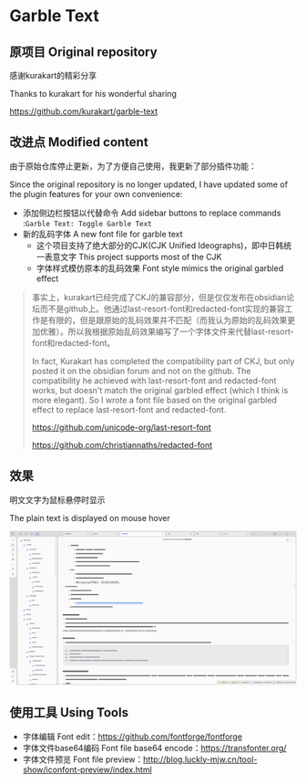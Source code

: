 # Garble Text



## 原项目 Original repository

感谢kurakart的精彩分享

Thanks to kurakart for his wonderful sharing

https://github.com/kurakart/garble-text



## 改进点 Modified content

由于原始仓库停止更新，为了方便自己使用，我更新了部分插件功能：

Since the original repository is no longer updated, I have updated some of the plugin features for your own convenience:

- 添加侧边栏按钮以代替命令 Add sidebar buttons to replace commands :`Garble Text: Toggle Garble Text`
- 新的乱码字体 A new font file for garble text
    - 这个项目支持了绝大部分的CJK(CJK Unified Ideographs)，即中日韩统一表意文字  This project supports most of the CJK
    - 字体样式模仿原本的乱码效果 Font style mimics the original garbled effect

> 事实上，kurakart已经完成了CKJ的兼容部分，但是仅仅发布在obsidian论坛而不是github上。他通过last-resort-font和redacted-font实现的兼容工作是有限的，但是跟原始的乱码效果并不匹配（而我认为原始的乱码效果更加优雅）。所以我根据原始乱码效果编写了一个字体文件来代替last-resort-font和redacted-font。
>
> In fact, Kurakart has completed the compatibility part of CKJ, but only posted it on the obsidian forum and not on the github. The compatibility he achieved with last-resort-font and redacted-font works, but doesn't match the original garbled effect (which I think is more elegant). So I wrote a font file based on the original garbled effect to replace last-resort-font and redacted-font.
>
> https://github.com/unicode-org/last-resort-font
>
> https://github.com/christiannaths/redacted-font



## 效果

明文文字为鼠标悬停时显示

The plain text is displayed on mouse hover

![image-20230113151633060](README.assets/image-20230113151633060.png)



## 使用工具 Using Tools

- 字体编辑 Font edit：https://github.com/fontforge/fontforge
- 字体文件base64编码 Font file base64 encode：https://transfonter.org/
- 字体文件预览 Font file preview：http://blog.luckly-mjw.cn/tool-show/iconfont-preview/index.html







